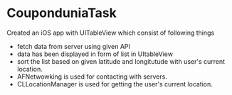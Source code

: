 CouponduniaTask
===============
Created an iOS app with UITableView which consist of following things

- fetch data from server using given API
- data has been displayed in form of list in UItableView 
- sort the list based on given latitude and longitutude with user's current location.
- AFNetwowking is used for contacting with servers.
- CLLocationManager is used for getting the user's current location.
